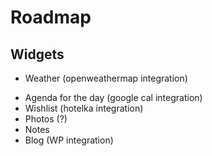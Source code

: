 # Roadmap


## Widgets

+ Weather (openweathermap integration)
- Agenda for the day (google cal integration)
- Wishlist (hotelka integration)
- Photos (?)
- Notes
- Blog (WP integration)
